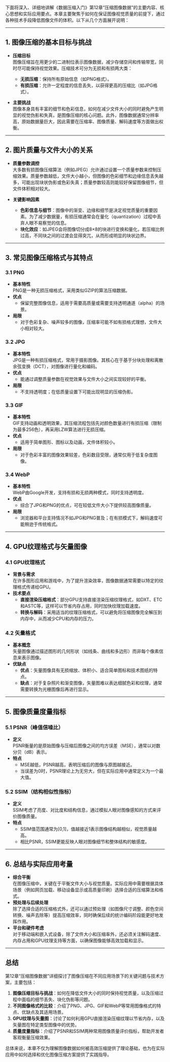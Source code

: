 下面将深入、详细地讲解《数据压缩入门》第12章“压缩图像数据”的主要内容、核心思想和实际应用要点。本章主要聚焦于如何在保证图像视觉质量的前提下，通过各种技术手段降低图像文件的体积。以下从几个方面展开说明：

---

## 1. 图像压缩的基本目标与挑战

- **压缩目标**  
  图像压缩旨在用更少的二进制位表示图像数据，减少存储空间和传输带宽，同时尽可能保持视觉效果。压缩技术可分为无损和有损两大类：

  - **无损压缩**：保持所有原始信息（如PNG格式）。
  - **有损压缩**：允许一定程度的信息丢失，以获得更高的压缩比（如JPG格式）。

- **主要挑战**  
  图像本身具有丰富的细节和色彩信息，如何在减少文件大小的同时避免产生明显的视觉伪影和失真，是图像压缩的核心问题。此外，图像数据通常分辨率高，原始数据量巨大，因此需要在压缩率、图像质量、解码速度等方面做出权衡。

---

## 2. 图片质量与文件大小的关系

- **质量参数调控**  
  大多数有损图像压缩算法（例如JPEG）允许通过设置一个质量参数来控制压缩效果。质量参数越低，文件大小越小，但图像的色彩细节和边缘信息丢失越多，可能出现块状伪影或色彩失真；质量参数较高则能较好保留图像细节，但文件体积相对较大。

- **关键影响因素**
  - **色彩信息与细节**：图像中的渐变、边缘和细节是决定视觉质量的重要因素。为了减少数据量，有损压缩通常会在量化（quantization）过程中丢弃人眼不易察觉的信息。
  - **块化效应**：如JPEG会将图像切分成8×8的块进行变换和量化，若压缩比例过高，不同块之间的过渡会显得突兀，从而形成明显的块状边界。

---

## 3. 常见图像压缩格式与其特点

### 3.1 PNG

- **基本特性**  
  PNG是一种无损压缩格式，采用类似GZIP的算法压缩数据。
- **优点**
  - 保留完整图像信息，适用于需要高质量或需要支持透明通道（alpha）的场景。
- **局限**
  - 对于色彩复杂、噪声较多的图像，压缩率可能不如有损格式理想，文件大小相对较大。

### 3.2 JPG

- **基本特性**  
  JPG是一种有损压缩格式，常用于摄影图像。其核心在于基于分块处理和离散余弦变换（DCT），对图像进行量化和编码。
- **优点**
  - 能通过调整质量参数在视觉效果与文件大小之间实现较好的平衡。
- **局限**
  - 不支持透明度；在低质量设置下可能出现明显的压缩伪影。

### 3.3 GIF

- **基本特性**  
  GIF支持动画和透明效果，其压缩流程包括先对颜色数量进行有损压缩（限制为最多256色），再采用LZW算法进行无损压缩。
- **优点**
  - 适用于简单图形、图标以及动画，文件体积较小。
- **局限**
  - 对于色彩丰富的图像效果较差，色彩数目受限，通常仅用于低复杂度图像。

### 3.4 WebP

- **基本特性**  
  WebP由Google开发，支持有损和无损两种模式，同时支持透明度。
- **优点**
  - 综合了JPG和PNG的优点，可在较低文件大小下提供较高图像质量。
- **局限**
  - 浏览器和平台支持情况不如JPG和PNG普及；在有损模式下，解码速度可能稍逊于传统格式。

---

## 4. GPU纹理格式与矢量图像

### 4.1 GPU纹理格式

- **背景与需求**  
  在许多图形应用和游戏中，为了提升渲染效率，图像数据通常需要以特定的纹理格式传递给GPU。
- **技术要点**
  - **直接渲染压缩格式**：部分GPU支持直接渲染压缩纹理格式，如DXT、ETC和ASTC等，这样可以节省内存占用，同时加快纹理加载速度。
  - **转换与解码**：采用适当的纹理压缩格式，可以避免将压缩图像完全解压到内存中，从而减少CPU和内存的压力。

### 4.2 矢量格式

- **基本概念**  
  矢量图像通过描述图形的几何形状（如线条、曲线和多边形）而非每个像素信息来表示图像。
- **优缺点**
  - **优点**：矢量图像具有无损缩放、体积小、适合简单图标和技术图纸的特点。
  - **缺点**：对于复杂照片和渐变图像，矢量图难以表达细腻色彩和纹理，通常需要转换为光栅图像后再进行显示。

---

## 5. 图像质量度量指标

### 5.1 PSNR（峰值信噪比）

- **定义**  
  PSNR衡量的是原始图像与压缩后图像之间的均方误差（MSE），通常以对数分贝（dB）表示。
- **特点**
  - MSE越低，PSNR越高，表明压缩后的图像与原图越接近。
  - 当误差为0时，PSNR理论上为无穷大，但在实际应用中通常定义为一个最大值。

### 5.2 SSIM（结构相似性指标）

- **定义**  
  SSIM考虑了亮度、对比度和结构信息，通过模拟人眼对图像感知的方式来评价图像质量。
- **特点**
  - SSIM值范围通常为[0,1]，值越接近1表示图像结构越相似，视觉质量越高。
  - 相比PSNR，SSIM更能反映人眼对图像细节和整体结构的敏感度。

---

## 6. 总结与实际应用考量

- **综合平衡**  
  在图像压缩中，关键在于平衡文件大小与视觉质量。实际应用中需要根据具体场景（例如网页加载、移动设备显示或高质量印刷）选择合适的压缩算法和格式。
- **预处理与后续处理**  
  除了选择合适的压缩格式外，还可以通过预处理（如图像尺寸调整、颜色空间转换、噪声去除等）提高压缩效率，同时确保后续的统计编码阶段能更好地发挥作用。
- **平台和硬件考虑**  
  对于移动端和嵌入式设备，除了文件大小和压缩率外，还必须关注解码速度、内存占用和GPU纹理支持等方面，以确保图像能够高效加载和显示。

---

## 总结

第12章“压缩图像数据”详细探讨了图像压缩在不同应用场景下的关键问题与技术方案，主要包括：

1. **图像压缩目标与挑战**：如何在降低文件大小的同时保持视觉质量，以及压缩过程中面临的细节丢失、块化伪影等问题。
2. **不同图像格式的比较**：介绍了PNG、JPG、GIF和WebP等常用图像格式的特点、优缺点及其适用场景。
3. **GPU纹理与矢量图**：讨论了如何利用GPU直接渲染压缩纹理以节省内存，以及矢量图在特定类型图像中的优势。
4. **质量度量指标**：介绍了PSNR和SSIM两种常用图像质量评价指标，帮助开发者客观衡量压缩效果。

总体来说，本章不仅为理解图像数据如何被高效压缩提供了理论基础，也为在实际应用中如何选择和优化图像压缩方案提供了实践指导。
